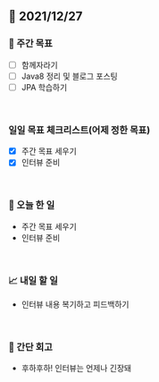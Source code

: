 ## 📅 2021/12/27


### 👏 주간 목표

- [ ] 함께자라기
- [ ] Java8 정리 및 블로그 포스팅
- [ ] JPA 학습하기

<br/>

### 일일 목표 체크리스트(어제 정한 목표)

- [x] 주간 목표 세우기
- [x] 인터뷰 준비

<br/>

### 💯 오늘 한 일

- 주간 목표 세우기
- 인터뷰 준비

<br/>

### 📈 내일 할 일
 
- 인터뷰 내용 복기하고 피드백하기

<br/>

### 🤔 간단 회고

- 후하후하! 인터뷰는 언제나 긴장돼






